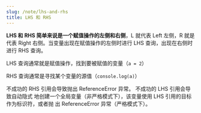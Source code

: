 ```yaml
---
slug: /note/lhs-and-rhs
title: LHS 和 RHS
---
```

**LHS 和 RHS 简单来说是一个赋值操作的左侧和右侧**，L 就代表 Left 左侧，R 就是代表 Right 右侧。当变量出现在赋值操作的左侧时进行 LHS 查询，出现在右侧时进行 RHS 查询。

LHS 查询通常就是赋值操作，找到要被赋值的变量（`a = 2`）

RHS 查询通常是寻找某个变量的源值（`console.log(a)`）


不成功的 RHS 引用会导致抛出 ReferenceError 异常。
不成功的 LHS 引用会导致自动隐式 地创建一个全局变量（非严格模式下），该变量使用 LHS 引用的目标作为标识符，或者抛 出 ReferenceError 异常（严格模式下）。
